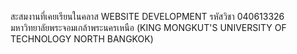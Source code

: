 สะสมงานที่เคยเรียนในคลาส WEBSITE DEVELOPMENT รหัสวิชา 040613326 มหาวิทยาลัยพระจอมเกล้าพระนครเหนือ (KING MONGKUT'S UNIVERSITY OF TECHNOLOGY NORTH BANGKOK)

